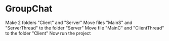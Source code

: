 # GroupChat
Make 2 folders "Client" and "Server"
Move files "MainS" and "ServerThread" to the folder "Server"
Move file "MainC" and "ClientThread" to the folder "Client"
Now run the project
